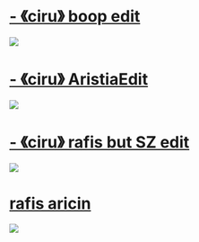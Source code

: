 # [-         《ciru》 boop edit](https://drive.google.com/file/d/10f6ZyrybyT5S0u4NYtW33oFPFBTuuwqm/view?usp=share_link)
![](https://i.imgur.com/A7i9w9c.jpeg)


# [-         《ciru》 AristiaEdit](https://drive.google.com/file/d/1Ms0K9-Lp3ch7vLYH-vCKsOLtCG8-Mr1f/view?usp=sharing)
![](https://i.imgur.com/DU3oeGa.png)


# [-         《ciru》 rafis but SZ edit](https://drive.google.com/file/d/1UHH3PvbKZ2ARcrV0fihLfkX1_8sj_KNS/view?usp=share_link)
![](https://i.imgur.com/pQoVNG3.jpeg)


# [rafis aricin](https://drive.google.com/file/d/1hbrF_gHu5qino5XAyRoj0JKtH_DoglSp/view?usp=sharing)
![](https://i.imgur.com/Nztctn0.jpeg)

